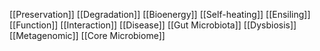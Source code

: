 [[Preservation]]
[[Degradation]]
[[Bioenergy]]
[[Self-heating]]
[[Ensiling]]
[[Function]]
[[Interaction]]
[[Disease]]
[[Gut Microbiota]]
[[Dysbiosis]]
[[Metagenomic]]
[[Core Microbiome]]
